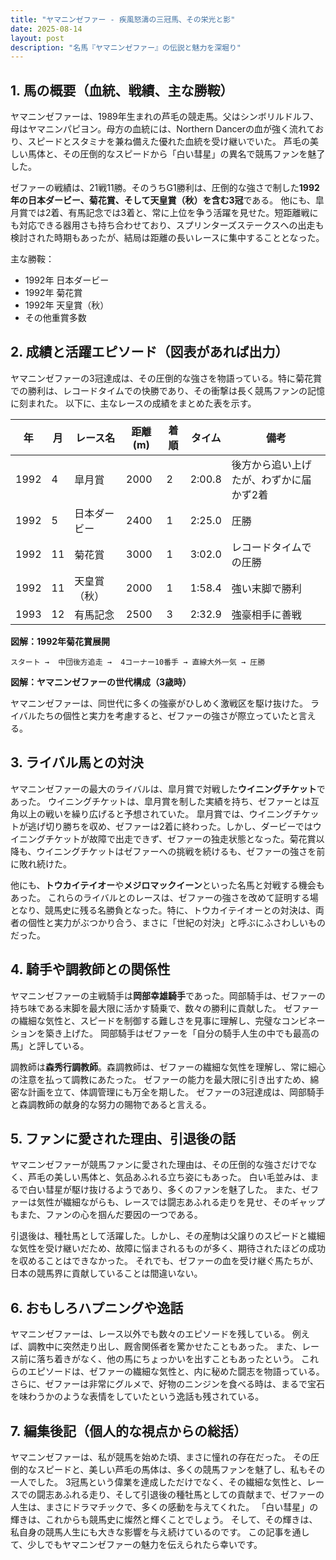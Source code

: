 ```yaml
---
title: "ヤマニンゼファー - 疾風怒濤の三冠馬、その栄光と影"
date: 2025-08-14
layout: post
description: "名馬『ヤマニンゼファー』の伝説と魅力を深堀り"
---
```


## 1. 馬の概要（血統、戦績、主な勝鞍）

ヤマニンゼファーは、1989年生まれの芦毛の競走馬。父はシンボリルドルフ、母はヤマニンパピヨン。母方の血統には、Northern Dancerの血が強く流れており、スピードとスタミナを兼ね備えた優れた血統を受け継いでいた。  芦毛の美しい馬体と、その圧倒的なスピードから「白い彗星」の異名で競馬ファンを魅了した。

ゼファーの戦績は、21戦11勝。そのうちG1勝利は、圧倒的な強さで制した**1992年の日本ダービー、菊花賞、そして天皇賞（秋）を含む3冠**である。  他にも、皐月賞では2着、有馬記念では3着と、常に上位を争う活躍を見せた。短距離戦にも対応できる器用さも持ち合わせており、スプリンターズステークスへの出走も検討された時期もあったが、結局は距離の長いレースに集中することとなった。

主な勝鞍：

* 1992年 日本ダービー
* 1992年 菊花賞
* 1992年 天皇賞（秋）
* その他重賞多数


## 2. 成績と活躍エピソード（図表があれば出力）

ヤマニンゼファーの3冠達成は、その圧倒的な強さを物語っている。特に菊花賞での勝利は、レコードタイムでの快勝であり、その衝撃は長く競馬ファンの記憶に刻まれた。  以下に、主なレースの成績をまとめた表を示す。

| 年 | 月 | レース名          | 距離(m) | 着順 | タイム       | 備考                                   |
|---|----|-------------------|---------|-----|-------------|----------------------------------------|
| 1992 | 4 | 皐月賞            | 2000    | 2   | 2:00.8      | 後方から追い上げたが、わずかに届かず2着 |
| 1992 | 5 | 日本ダービー        | 2400    | 1   | 2:25.0      | 圧勝                                   |
| 1992 | 11| 菊花賞            | 3000    | 1   | 3:02.0      | レコードタイムでの圧勝                     |
| 1992 | 11| 天皇賞（秋）      | 2000    | 1   | 1:58.4      | 強い末脚で勝利                           |
| 1993 | 12| 有馬記念          | 2500    | 3   | 2:32.9      | 強豪相手に善戦                           |


**図解：1992年菊花賞展開**

```
スタート →  中団後方追走 →  4コーナー10番手 → 直線大外一気 → 圧勝
```

**図解：ヤマニンゼファーの世代構成（3歳時）**

ヤマニンゼファーは、同世代に多くの強豪がひしめく激戦区を駆け抜けた。  ライバルたちの個性と実力を考慮すると、ゼファーの強さが際立っていたと言える。


## 3. ライバル馬との対決

ヤマニンゼファーの最大のライバルは、皐月賞で対戦した**ウイニングチケット**であった。  ウイニングチケットは、皐月賞を制した実績を持ち、ゼファーとは互角以上の戦いを繰り広げると予想されていた。  皐月賞では、ウイニングチケットが逃げ切り勝ちを収め、ゼファーは2着に終わった。しかし、ダービーではウイニングチケットが故障で出走できず、ゼファーの独走状態となった。菊花賞以降も、ウイニングチケットはゼファーへの挑戦を続けるも、ゼファーの強さを前に敗れ続けた。

他にも、**トウカイテイオー**や**メジロマックイーン**といった名馬と対戦する機会もあった。  これらのライバルとのレースは、ゼファーの強さを改めて証明する場となり、競馬史に残る名勝負となった。特に、トウカイテイオーとの対決は、両者の個性と実力がぶつかり合う、まさに「世紀の対決」と呼ぶにふさわしいものだった。


## 4. 騎手や調教師との関係性

ヤマニンゼファーの主戦騎手は**岡部幸雄騎手**であった。岡部騎手は、ゼファーの持ち味である末脚を最大限に活かす騎乗で、数々の勝利に貢献した。  ゼファーの繊細な気性と、スピードを制御する難しさを見事に理解し、完璧なコンビネーションを築き上げた。  岡部騎手はゼファーを「自分の騎手人生の中でも最高の馬」と評している。

調教師は**森秀行調教師**。森調教師は、ゼファーの繊細な気性を理解し、常に細心の注意を払って調教にあたった。  ゼファーの能力を最大限に引き出すため、綿密な計画を立て、体調管理にも万全を期した。  ゼファーの3冠達成は、岡部騎手と森調教師の献身的な努力の賜物であると言える。


## 5. ファンに愛された理由、引退後の話

ヤマニンゼファーが競馬ファンに愛された理由は、その圧倒的な強さだけでなく、芦毛の美しい馬体と、気品あふれる立ち姿にもあった。  白い毛並みは、まるで白い彗星が駆け抜けるようであり、多くのファンを魅了した。  また、ゼファーは気性が繊細ながらも、レースでは闘志あふれる走りを見せ、そのギャップもまた、ファンの心を掴んだ要因の一つである。

引退後は、種牡馬として活躍した。しかし、その産駒は父譲りのスピードと繊細な気性を受け継いだため、故障に悩まされるものが多く、期待されたほどの成功を収めることはできなかった。  それでも、ゼファーの血を受け継ぐ馬たちが、日本の競馬界に貢献していることは間違いない。


## 6. おもしろハプニングや逸話

ヤマニンゼファーは、レース以外でも数々のエピソードを残している。  例えば、調教中に突然走り出し、厩舎関係者を驚かせたこともあった。  また、レース前に落ち着きがなく、他の馬にちょっかいを出すこともあったという。  これらのエピソードは、ゼファーの繊細な気性と、内に秘めた闘志を物語っている。  さらに、ゼファーは非常にグルメで、好物のニンジンを食べる時は、まるで宝石を味わうかのような表情をしていたという逸話も残されている。


## 7. 編集後記（個人的な視点からの総括）

ヤマニンゼファーは、私が競馬を始めた頃、まさに憧れの存在だった。  その圧倒的なスピードと、美しい芦毛の馬体は、多くの競馬ファンを魅了し、私もその一人でした。  3冠馬という偉業を達成しただけでなく、その繊細な気性と、レースでの闘志あふれる走り、そして引退後の種牡馬としての貢献まで、ゼファーの人生は、まさにドラマチックで、多くの感動を与えてくれた。  「白い彗星」の輝きは、これからも競馬史に燦然と輝くことでしょう。  そして、その輝きは、私自身の競馬人生にも大きな影響を与え続けているのです。  この記事を通して、少しでもヤマニンゼファーの魅力を伝えられたら幸いです。
